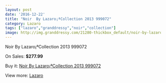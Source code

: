 ```yaml
---
layout: post
date: '2016-12-22'
title: "Noir  By Lazaro¡ªCollection 2013 999072"
category: Lazaro
tags: ["lazaro","granddressy","noir","collection"]
image: http://img.granddressy.com/21280-thickbox_default/noir-by-lazarocollection-2013-999072.jpg
---
```

Noir  By Lazaro¡ªCollection 2013 999072

On Sales: **$277.99**
<a href="https://www.granddressy.com/en/lazaro/20248-noir-by-lazarocollection-2013-999072.html"><amp-img layout="responsive" width="600" height="600" src="//img.granddressy.com/21280-thickbox_default/noir-by-lazarocollection-2013-999072.jpg" alt="Noir  By Lazaro¡ªCollection 2013 999072 0" /></a>

Buy it: [Noir  By Lazaro¡ªCollection 2013 999072](https://www.granddressy.com/en/lazaro/20248-noir-by-lazarocollection-2013-999072.html "Noir  By Lazaro¡ªCollection 2013 999072")

View more: [Lazaro](https://www.granddressy.com/en/37-lazaro "Lazaro")